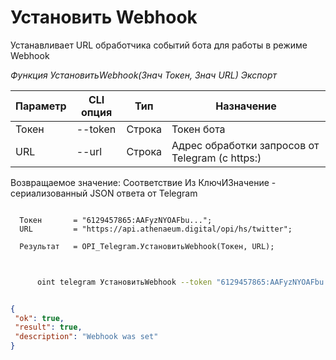 ﻿---
sidebar_position: 3
---

# Установить Webhook
 Устанавливает URL обработчика событий бота для работы в режиме Webhook


*Функция УстановитьWebhook(Знач Токен, Знач URL) Экспорт*

  | Параметр | CLI опция | Тип | Назначение |
  |-|-|-|-|
  | Токен | --token | Строка | Токен бота |
  | URL | --url | Строка | Адрес обработки запросов от Telegram (с https:) |

  
  Возвращаемое значение:   Соответствие Из КлючИЗначение - сериализованный JSON ответа от Telegram

```bsl title="Пример кода"
	
  Токен       = "6129457865:AAFyzNYOAFbu...";
  URL         = "https://api.athenaeum.digital/opi/hs/twitter";
  
  Результат   = OPI_Telegram.УстановитьWebhook(Токен, URL);
	
```

```sh title="Пример команды CLI"
    
      oint telegram УстановитьWebhook --token "6129457865:AAFyzNYOAFbu..." --url "https://api.athenaeum.digital/opi/hs/twitter"

```


```json title="Результат"

{
 "ok": true,
 "result": true,
 "description": "Webhook was set"
}

```
